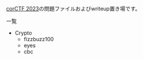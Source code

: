 [corCTF 2023](https://2023.cor.team/)の問題ファイルおよびwriteup置き場です。  

一覧
- Crypto
  - fizzbuzz100
  - eyes
  - cbc
